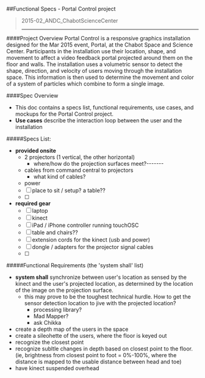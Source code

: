##Functional Specs - Portal Control project 
> 2015-02_ANDC_ChabotScienceCenter
> ______________________________
> 
####Project Overview
Portal Control is a responsive graphics installation designed for the Mar 2015 event, Portal, at the Chabot Space and Science Center.  Participants in the installation use their location, shape, and movement to affect a video feedback portal projected around them on the floor and walls.  The installation uses a volumetric sensor to detect the shape, direction, and velocity of users moving through the installation space.  This information is then used to determine the movement and color of a system of particles which combine to form a single image. 

####Spec Overview  
- This doc contains a specs list, functional requirements, use cases, and mockups for the Portal Control project. 
- **Use cases** describe the interaction loop between the user and the installation

#####Specs List:
- **provided onsite**
    + 2 projectors (1 vertical, the other horizontal)
        * where/how do the projection surfaces meet?-------
    + cables from command central to projectors
        * what kind of cables?
    + power
    + [ ] place to sit / setup?  a table??
    + [ ] 
- **required gear**
    + [ ] laptop
    + [ ] kinect
    + [ ] iPad / iPhone controller running touchOSC
    + [ ] table and chairs??
    + [ ] extension cords for the kinect (usb and power)
    + [ ] dongle / adapters for the projector signal cables
    + [ ] 

#####Functional Requirements (the 'system shall' list)
- **system shall** synchronize between user's location as sensed by the kinect and the user's projected location, as determined by the location of the image on the projection surface.
    + this may prove to be the toughest technical hurdle.  How to get the sensor detection location to jive with the projected location?
        * processing library?
        * Mad Mapper?
        * ask Chikka
- create a depth map of the users in the space
- create a sileohette of the users, where the floor is keyed out
- recognize the closest point
- recognize subltle changes in depth based on closest point to the floor.  (ie, brightness from closest point to foot = 0%-100%, where the distance is mapped to the usable distance between head and toe)
- have kinect suspended overhead

 